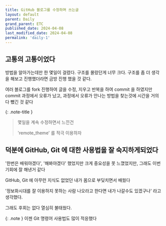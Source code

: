 ```yaml
---
title: GitHub 블로그를 수정하며 쓰는글
layout: default
parent: Daily
grand_parent: ETC
published_date: 2024-04-08
last_modified_date: 2024-04-08
permalink: 'daily-1'
---
```


## 고통의 고통이었다

방법을 알아가는데만 한 몇일이 걸렸다.
구조를 몰랐던게 너무 크다.
구조를 좀 더 생각을 해보고 진행했더라면 금방 진행 했을 것 같다.

여러 블로그를 fork 진행하여 글을 수정, 지우고 반복을 하여 commit 을 하였지만
commit 과정에서 오류가 났고, 과정에서 오류가 안나는 방법을 찾는것에 시간을 거의 다 뺐긴 것 같다

{: .note-title }
> 몇일을 계속 수정하면서 느낀건
>
> 'remote_theme' 를 적극 이용하자

## 덕분에 GitHub, Git 에 대한 사용법을 잘 숙지하게되었다

'한번은 배워야겠다', '해봐야겠다' 했었지만 크게 중요성을 못 느꼈었지만, 그래도 이번 기회에 잘 해낸거 같다

GitHub, Git 에 아무런 지식도 없었던 내가 몸으로 부딪치면서 배웠다

'정보화시대를 잘 이용하지 못하는 사람 나오라고 한다면 내가 나갈수도 있겠구나' 라고 생각했다.

그래도 후회는 없다 열심히 불태웠다.

{: .note }
이젠 Git 명령어 사용법도 많이 적응했다